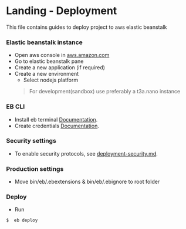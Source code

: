 # Landing - Deployment

This file contains guides to deploy project to aws elastic beanstalk

### Elastic beanstalk instance

-   Open aws console in [aws.amazon.com](https://aws.amazon.com)
-   Go to elastic beanstalk pane
-   Create a new application (if required)
-   Create a new environment
    -   Select nodejs platform
    >   For development(sandbox)  use preferably a t3a.nano instance
   
### EB CLI

-   Install eb terminal [Documentation](https://docs.aws.amazon.com/es_es/elasticbeanstalk/latest/dg/eb-cli3-install.html).
-   Create credentials [Documentation](https://docs.aws.amazon.com/es_es/general/latest/gr/managing-aws-access-keys.html).

### Security settings

-   To enable security protocols, see [deployment-security.md](./deployment-security.md).

### Production settings

-   Move bin/eb/.ebextensions & bin/eb/.ebignore to root folder

### Deploy

-   Run
```bash
$  eb deploy
```